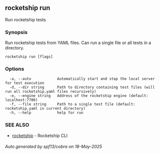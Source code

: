## rocketship run

Run rocketship tests

### Synopsis

Run rocketship tests from YAML files. Can run a single file or all tests in a directory.

```
rocketship run [flags]
```

### Options

```
  -a, --auto            Automatically start and stop the local server for test execution
  -d, --dir string      Path to directory containing test files (will run all rocketship.yaml files recursively)
  -e, --engine string   Address of the rocketship engine (default: localhost:7700)
  -f, --file string     Path to a single test file (default: rocketship.yaml in current directory)
  -h, --help            help for run
```

### SEE ALSO

* [rocketship](rocketship.md)	 - Rocketship CLI

###### Auto generated by spf13/cobra on 18-May-2025
